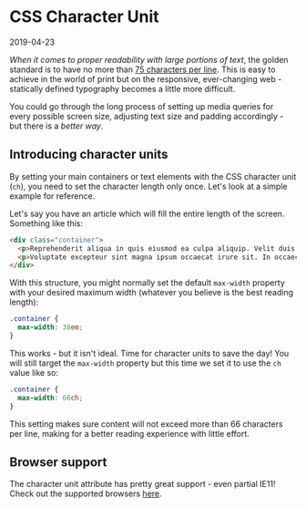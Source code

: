# CSS Character Unit

2019-04-23

*When it comes to proper readability with large portions of text*, the golden standard is to have no more than [75 characters per line](http://webtypography.net/2.1.2). This is easy to achieve in the world of print but on the responsive, ever-changing web - statically defined typography becomes a little more difficult.

You could go through the long process of setting up media queries for every possible screen size, adjusting text size and padding accordingly - but there is a *better way*.

## Introducing character units

By setting your main containers or text elements with the CSS character unit (`ch`), you need to set the character length only once. Let's look at a simple example for reference.

Let's say you have an article which will fill the entire length of the screen. Something like this:

~~~html
<div class="container">
  <p>Reprehenderit aliqua in quis eiusmod ea culpa aliquip. Velit duis est irure voluptate occaecat labore laborum ut pariatur ex veniam deserunt esse est. Esse sunt exercitation id reprehenderit deserunt elit commodo sit ullamco amet commodo magna consequat. Excepteur voluptate tempor consectetur eu aliqua aliquip laboris aliquip veniam excepteur labore.</p>
  <p>Voluptate excepteur sint magna ipsum occaecat irure sit. In occaecat excepteur in id ullamco id est incididunt irure et. Consectetur veniam exercitation occaecat exercitation labore nulla excepteur irure ex anim. Commodo sint anim non ad excepteur exercitation eiusmod Lorem nisi. Tempor ut ipsum do adipisicing dolore.</p>
</div>
~~~

With this structure, you might normally set the default `max-width` property with your desired maximum width (whatever you believe is the best reading length):

~~~css
.container {
  max-width: 38em;
}
~~~

This works - but it isn't ideal. Time for character units to save the day! You will still target the `max-width` property but this time we set it to use the `ch` value like so:

~~~css
.container {
  max-width: 66ch;
}
~~~

This setting makes sure content will not exceed more than 66 characters per line, making for a better reading experience with little effort.

## Browser support

The character unit attribute has pretty great support - even partial IE11! Check out the supported browsers [here](https://caniuse.com/#feat=ch-unit).

